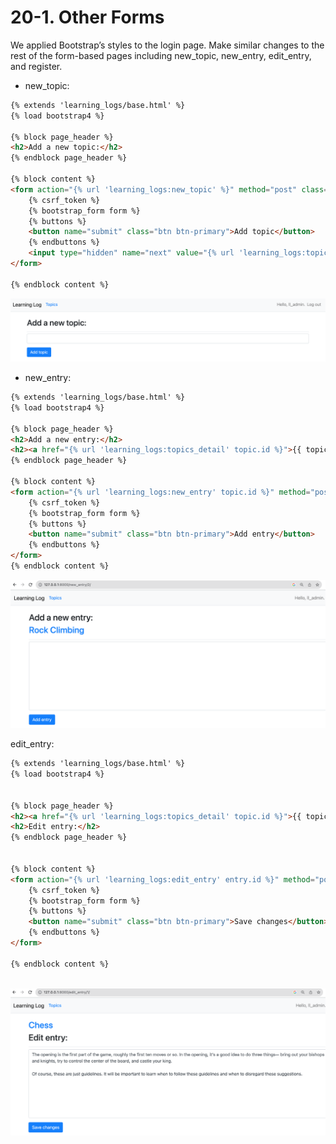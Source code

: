 20-1. Other Forms
========================================================

We applied Bootstrap’s styles to the login page. Make similar changes to the rest of the form-based pages including new_topic, new_entry, edit_entry, and register.

* new_topic:
```html
{% extends 'learning_logs/base.html' %}
{% load bootstrap4 %}

{% block page_header %}
<h2>Add a new topic:</h2>    
{% endblock page_header %}
    
{% block content %}
<form action="{% url 'learning_logs:new_topic' %}" method="post" class="form">
    {% csrf_token %}
    {% bootstrap_form form %}
    {% buttons %}
    <button name="submit" class="btn btn-primary">Add topic</button>
    {% endbuttons %}
    <input type="hidden" name="next" value="{% url 'learning_logs:topics_list' %}">
</form>
    
{% endblock content %}   
```
![Try It Yourself-20-1 - 1](https://github.com/nihathalici/Python-Crash-Course-The-Book/blob/main/Projects/Django-Project/2nd-Loop/00-Getting-started-with-Django/screenshots/screenshot_try_it_yourself_20_1_new_topic.PNG)

* new_entry:
```html
{% extends 'learning_logs/base.html' %}
{% load bootstrap4 %}

{% block page_header %}
<h2>Add a new entry:</h2>  
<h2><a href="{% url 'learning_logs:topics_detail' topic.id %}">{{ topic }}</a></h2>
{% endblock page_header %}
    
{% block content %}
<form action="{% url 'learning_logs:new_entry' topic.id %}" method="post" class="form">
    {% csrf_token %}
    {% bootstrap_form form %}
    {% buttons %}
    <button name="submit" class="btn btn-primary">Add entry</button>
    {% endbuttons %}
</form>   
{% endblock content %}  
```
![Try It Yourself-20-1 - 2](https://github.com/nihathalici/Python-Crash-Course-The-Book/blob/main/Projects/Django-Project/2nd-Loop/00-Getting-started-with-Django/screenshots/screenshot_try_it_yourself_20_1_new_entry.PNG)


edit_entry:
```html
{% extends 'learning_logs/base.html' %}
{% load bootstrap4 %}


{% block page_header %}
<h2><a href="{% url 'learning_logs:topics_detail' topic.id %}">{{ topic }}</a></h2>
<h2>Edit entry:</h2>    
{% endblock page_header %}
    

{% block content %}
<form action="{% url 'learning_logs:edit_entry' entry.id %}" method="post" class="form">
    {% csrf_token %}
    {% bootstrap_form form %}
    {% buttons %}
    <button name="submit" class="btn btn-primary">Save changes</button>
    {% endbuttons %}
</form>
    
{% endblock content %}
    
```
![Try It Yourself-20-1 - 3](https://github.com/nihathalici/Python-Crash-Course-The-Book/blob/main/Projects/Django-Project/2nd-Loop/00-Getting-started-with-Django/screenshots/screenshot_try_it_yourself_20_1_edit_entry.PNG)

